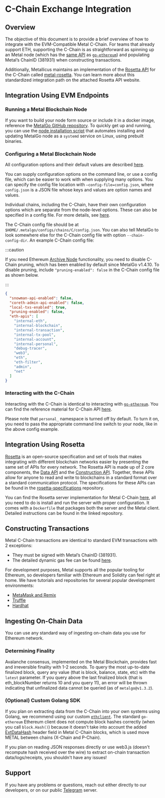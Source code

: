 # C-Chain Exchange Integration

## Overview

The objective of this document is to provide a brief overview of how to
integrate with the EVM-Compatible Metal C-Chain. For teams that already
support ETH, supporting the C-Chain is as straightforward as spinning up an
Metal node (which has the [same API](https://eth.wiki/json-rpc/API) as
[`go-ethereum`](https://geth.ethereum.org/docs/rpc/server)) and populating
Metal’s ChainID (381931) when constructing transactions.

Additionally, Metallicus maintains an implementation of the [Rosetta
API](https://www.rosetta-api.org/) for the C-Chain called
[metal-rosetta](https://github.com/MetalBlockchain/metal-rosetta). You can
learn more about this standardized integration path on the attached Rosetta API
website.

## Integration Using EVM Endpoints

### Running a Metal Blockchain Node

If you want to build your node form source or include it in a docker image,
reference the [MetalGo GitHub
repository](https://github.com/MetalBlockchain/metalgo). To quickly get up and
running, you can use the [node installation
script](../nodes/build/set-up-node-with-installer.md) that automates installing
and updating MetalGo node as a `systemd` service on Linux, using prebuilt
binaries.

### Configuring a Metal Blockchain Node

All configuration options and their default values are described [here](../nodes/maintain/metalgo-config-flags.md).

You can supply configuration options on the command line, or use a config file,
which can be easier to work with when supplying many options. You can specify
the config file location with `—config-file=config.json`, where `config.json` is
a JSON file whose keys and values are option names and values.

Individual chains, including the C-Chain, have their own configuration options
which are separate from the node-level options. These can also be specified in a
config file. For more details, see
[here](../nodes/maintain/chain-config-flags.md#c-chain-configs).

The C-Chain config file should be at
`$HOME/.metalgo/configs/chains/C/config.json`. You can also tell MetalGo
to look somewhere else for the C-Chain config file with option
`--chain-config-dir`. An example C-Chain config file:

:::caution

If you need Ethereum [Archive
Node](https://ethereum.org/en/developers/docs/nodes-and-clients/#archive-node)
functionality, you need to disable C-Chain pruning, which has been enabled by
default since MetalGo v1.4.10. To disable pruning, include
`"pruning-enabled": false` in the C-Chain config file as shown below.

:::

```json
{
  "snowman-api-enabled": false,
  "coreth-admin-api-enabled": false,
  "local-txs-enabled": true,
  "pruning-enabled": false,
  "eth-apis": [
    "internal-eth",
    "internal-blockchain",
    "internal-transaction",
    "internal-tx-pool",
    "internal-account",
    "internal-personal",
    "debug-tracer",
    "web3",
    "eth",
    "eth-filter",
    "admin",
    "net"
  ]
}
```

### Interacting with the C-Chain

Interacting with the C-Chain is identical to interacting with
[`go-ethereum`](https://geth.ethereum.org/). You can find the reference material
for C-Chain API [here](../apis/metalgo/apis/c-chain.md).

Please note that `personal_` namespace is turned off by default. To turn it on,
you need to pass the appropriate command line switch to your node, like in the
above config example.

## Integration Using Rosetta

[Rosetta](https://www.rosetta-api.org/) is an open-source specification and set
of tools that makes integrating with different blockchain networks easier by
presenting the same set of APIs for every network. The Rosetta API is made up of
2 core components, the [Data
API](https://www.rosetta-api.org/docs/data_api_introduction.html) and the
[Construction
API](https://www.rosetta-api.org/docs/construction_api_introduction.html).
Together, these APIs allow for anyone to read and write to blockchains in a
standard format over a standard communication protocol. The specifications for
these APIs can be found in the
[rosetta-specifications](https://github.com/coinbase/rosetta-specifications)
repository.

You can find the Rosetta server implementation for Metal C-Chain
[here](https://github.com/MetalBlockchain/metal-rosetta), all you need to do is
install and run the server with proper configuration. It comes with a `Dockerfile`
that packages both the server and the Metal client. Detailed instructions
can be found in the linked repository.

## Constructing Transactions

Metal C-Chain transactions are identical to standard EVM transactions with 2 exceptions:

- They must be signed with Metal’s ChainID (381931).
- The detailed dynamic gas fee can be found [here](../quickstart/transaction-fees.md#c-chain-fees).

For development purposes, Metal supports all the popular tooling for
Ethereum, so developers familiar with Ethereum and Solidity can feel right at
home. We have tutorials and repositories for several popular development
environments:

- [MetaMask and Remix](../dapps/smart-contracts-ethereum/deploy-a-smart-contract-on-metal-using-remix-and-metamask.md)
- [Truffle](../dapps/developer-toolchains/using-truffle-with-the-metal-c-chain.md)
- [Hardhat](../dapps/developer-toolchains/using-hardhat-with-the-metal-c-chain.md)

## Ingesting On-Chain Data

You can use any standard way of ingesting on-chain data you use for Ethereum network.

### Determining Finality

Avalanche consensus, implemented on the Metal Blockchain, provides fast and irreversible finality with 1-2 seconds. To
query the most up-to-date finalized block, query any value (that is block, balance,
state, etc) with the `latest` parameter. If you query above the last finalized
block (that is eth_blockNumber returns 10 and you query 11), an error will be
thrown indicating that unfinalized data cannot be queried (as of
`metalgo@v1.3.2`).

### (Optional) Custom Golang SDK

If you plan on extracting data from the C-Chain into your own systems using
Golang, we recommend using our custom
[`ethclient`](https://github.com/MetalBlockchain/coreth/tree/master/ethclient). The
standard `go-ethereum` Ethereum client does not compute block hashes correctly
(when you call `block.Hash()`) because it doesn't take into account the added
[ExtDataHash](https://github.com/MetalBlockchain/coreth/blob/2c3cfac5f766ce5f32a2eddc43451bdb473b84f1/core/types/block.go#L98)
header field in Metal C-Chain blocks, which is used move METAL between chains
(X-Chain and P-Chain).

If you plan on reading JSON responses directly or use web3.js (doesn't recompute
hash received over the wire) to extract on-chain transaction data/logs/receipts,
you shouldn't have any issues!

## Support

If you have any problems or questions, reach out either directly to our
developers, or on our public [Telegram](https://t.me/MetalBlockchain/24276) server.
